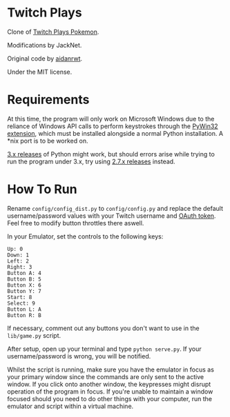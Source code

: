 Twitch Plays
============

Clone of [Twitch Plays Pokemon](http://twitch.tv/twitch_plays_pokemon).

Modifications by JackNet.

Original code by [aidanrwt](https://github.com/aidanrwt/).

Under the MIT license.

Requirements
============

At this time, the program will only work on Microsoft Windows due to the reliance of Windows API calls to perform keystrokes through the [PyWin32 extension](http://sourceforge.net/projects/pywin32/), which must be installed alongside a normal Python installation. A *nix port is to be worked on.

[3.x releases](https://www.python.org/downloads/) of Python might work, but should errors arise while trying to run the program under 3.x, try using [2.7.x releases](http://www.python.org/download/releases/2.7/) instead.

How To Run
============

Rename `config/config_dist.py` to `config/config.py` and replace the default username/password values with your Twitch username and [OAuth token](http://www.twitchapps.com/tmi/). Feel free to modify button throttles there aswell.

In your Emulator, set the controls to the following keys:

```
Up: 0
Down: 1
Left: 2
Right: 3
Button A: 4
Button B: 5
Button X: 6
Button Y: 7
Start: 8
Select: 9
Button L: A
Button R: B
```

If necessary, comment out any buttons you don't want to use in the `lib/game.py` script.

After setup, open up your terminal and type `python serve.py`. If your username/password is wrong, you will be notified.

Whilst the script is running, make sure you have the emulator in focus as your primary window since the commands are only sent to the active window. If you click onto another window, the keypresses might disrupt operation of the program in focus. If you're unable to maintain a window focused should you need to do other things with your computer, run the emulator and script within a virtual machine.
